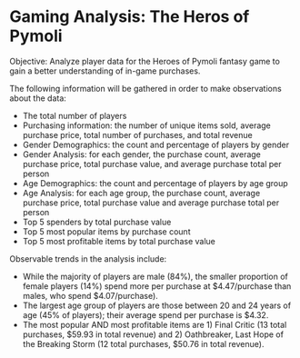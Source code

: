# Gaming Analysis:  The Heros of Pymoli


Objective:  Analyze player data for the Heroes of Pymoli fantasy game to gain a better understanding of in-game purchases.

The following information will be gathered in order to make observations about the data:
-  The total number of players
-  Purchasing information:  the number of unique items sold, average purchase price, total number of purchases, and total revenue
-  Gender Demographics:  the count and percentage of players by gender
-  Gender Analysis:  for each gender, the purchase count, average purchase price, total purchase value, and average purchase total per person
-  Age Demographics:  the count and percentage of players by age group
-  Age Analysis:  for each age group, the purchase count, average purchase price, total purchase value and average purchase total per person
-  Top 5 spenders by total purchase value
-  Top 5 most popular items by purchase count
-  Top 5 most profitable items by total purchase value


Observable trends in the analysis include:

- While the majority of players are male (84%), the smaller proportion of female players (14%) spend more per purchase at $4.47/purchase than males, who spend $4.07/purchase).
- The largest age group of players are those between 20 and 24 years of age (45% of players); their average spend per purchase is $4.32.
- The most popular AND most profitable items are 1) Final Critic (13 total purchases, $59.93 in total revenue) and 2) Oathbreaker, Last Hope of the Breaking Storm (12 total purchases, $50.76 in total revenue).
